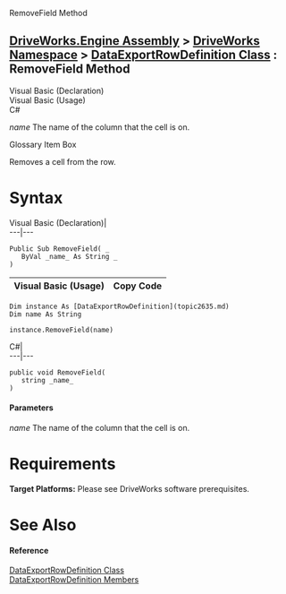 RemoveField Method   
  
[DriveWorks.Engine Assembly](topic2156.md) > [DriveWorks Namespace](topic2159.md) > [DataExportRowDefinition Class](topic2635.md) : RemoveField Method  
---  
  
Visual Basic (Declaration)    
Visual Basic (Usage)    
C# 

_name_
    The name of the column that the cell is on.

Glossary Item Box

Removes a cell from the row. 

# Syntax

Visual Basic (Declaration)|   
---|---  
      
    
    Public Sub RemoveField( _
       ByVal _name_ As String _
    )   
  
Visual Basic (Usage)| Copy Code  
---|---  
      
    
    Dim instance As [DataExportRowDefinition](topic2635.md)
    Dim name As String
     
    instance.RemoveField(name)  
  
C#|   
---|---  
      
    
    public void RemoveField( 
       string _name_
    )  
  
#### Parameters

 _name_
    The name of the column that the cell is on.

# Requirements

**Target Platforms:** Please see DriveWorks software prerequisites.

# See Also

#### Reference

[DataExportRowDefinition Class](topic2635.md)   
[DataExportRowDefinition Members](topic2636.md)


